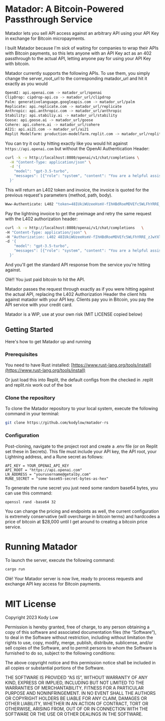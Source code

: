 # Matador: A Bitcoin-Powered Passthrough Service

Matador lets you sell API access against an arbitrary API using your API Key in exchange for Bitcoin micropayments. 

I built Matador because I'm sick of waiting for companies to wrap their APIs with Bitcoin payments, so this lets anyone with an API Key act as an 402 passthrough to the actual API, letting anyone pay for using your API Key with bitcoin.

Matador currently supports the following APIs. To use them, you simply change the server_root_url to the corresponding matador_url and hit it exactly as you would

```bash
OpenAI: api.openai.com -> matador_url/openai
ClipDrop: cipdrop-api.co -> matador_url/clipdrop
Palm: generativelanguage.googleapis.com -> matador_url/palm
Replicate: api.replicate.com -> matador_url/replicate
Anthropic: api.anthropic.com -> matador_url/anthropic
Stability: api.stabiliy.ai -> matador_url/stability
Goose: api.goose.ai -> matador_url/goose
Cohere: api.cohere.ai -> matador_url/cohere
AI21: api.ai21.com -> matador_url/ai21
Replit Modelfarm: production-modelfarm.replit.com -> matador_url/replit
```

You can try it out by hitting exactly like you would hit against `https://api.openai.com` but without the OpenAI Authentication Header:

```bash
curl -k -v http://localhost:8080/openai/v1/chat/completions \
  -H "Content-Type: application/json" \
  -d '{
    "model": "gpt-3.5-turbo",
    "messages": [{"role": "system", "content": "You are a helpful assistant."}, {"role": "user", "content": "Hello!"}]
  }'
```

This will return an L402 token and invoice, the invoice is quoted for the previous request's parameters (method, path, body).

```bash
Www-Authenticate: L402 "token=48IUkiWUzeeHsmV-fIhHBdRoeMDVEfc5WLFhYRRE_zJwYXltZW50SGFzaD04MTk1Y2YxOWJkNmQ0YTIxZTY5ZTJjYThhMmE4YTIyZGY3NjdiYTVmMzc0MmVkNmE5Njk5OTI0NWZiYTIyZjcxJnJlcXVlc3RIYXNoPWFlN2Q3ZTU0MzIzNTgzNzRmODZmNjAxZmYzYzljOTFlZTRlMWZjYjAyZTViNmU5OThkMmU1OWUzMzYzYzIwYmE, invoice=lnbc80n1pj2udc5pp5sx2u7xdad49zre579j52929z9hmk0wjlxapw665knxfyt7az9acshp56kymqtxr5es99pd82vjjnmssr2l72l379pv87d05c5pd4s2n0ysqcqzzsxqyz5vqsp50per6u35xrl3uh0ak7q0qql3mvr0ep2kr04p7d4mkgjdfnv9cw6q9qyyssqp7pvnssphg9dgh35l35jlwtpcy7lvleuqjv4u7jmczu4umnc9mukcxdq9p0n3eg4a2ezfqlux7kc47qkdp9q30cvdrkcgunr4pcnlusqh8m5e0
```

Pay the lightning invoice to get the preimage and retry the same request with the L402 authorization header:

```bash
curl -k -v http://localhost:8080/openai/v1/chat/completions   \
-H "Content-Type: application/json" \
-H "Authorization: L402 48IUkiWUzeeHsmV-fIhHBdRoeMDVEfc5WLFhYRRE_zJwYXltZW50SGFzaD04MTk1Y2YxOWJkNmQ0YTIxZTY5ZTJjYThhMmE4YTIyZGY3NjdiYTVmMzc0MmVkNmE5Njk5OTI0NWZiYTIyZjcxJnJlcXVlc3RIYXNoPWFlN2Q3ZTU0MzIzNTgzNzRmODZmNjAxZmYzYzljOTFlZTRlMWZjYjAyZTViNmU5OThkMmU1OWUzMzYzYzIwYmE:7660c22f7e59fba0bfce676f666bc0bb81286e8594028c7d4f8715b7d8e48297"  \
-d '{                            
    "model": "gpt-3.5-turbo",
    "messages": [{"role": "system", "content": "You are a helpful assistant."}, {"role": "user", "content": "Hello!"}]
  }'
```

And you'll get the standard API response from the service you're hitting against.

Olé!! You just paid bitcoin to hit the API.

Matador passes the request through exactly as if you were hitting against the actual API, replacing the L402 Authorization Header the client hits against matador with your API key. Clients pay you in Bitcoin, you pay the API service with your credit card.

Matador is a WIP, use at your own risk (MIT LICENSE copied below)

## Getting Started

Here's how to get Matador up and running

### Prerequisites

You need to have Rust installed: [https://www.rust-lang.org/tools/install](https://www.rust-lang.org/tools/install)

Or just load this into Replit, the default configs from the checked in .replit and replit.nix work out of the box

### Clone the repository

To clone the Matador repository to your local system, execute the following command in your terminal:

```bash
git clone https://github.com/kodylow/matador-rs
```

### Configuration

Post-cloning, navigate to the project root and create a .env file (or on Replit set these in Secrets). This file must include your API key, the API root, your Lightning address, and a Rune secret as follows:

```dotenv
API_KEY = YOUR_OPENAI_API_KEY
API_ROOT = "https://api.openai.com"
LN_ADDRESS = "yourusername@getalby.com"
RUNE_SECRET = "some-base65-secret-bytes-as-hex"
```

To generate the rune secret you just need some random base64 bytes, you can use this command:

```
openssl rand -base64 32
```

You can change the pricing and endpoints as well, the current configuration is extremely conservative (will overcharge in bitcoin terms) and hardcodes a price of bitcoin at $28,000 until I get around to creating a bitcoin price service.

# Running Matador

To launch the server, execute the following command:

```bash
cargo run
```

Olé! Your Matador server is now live, ready to process requests and exchange API key access for Bitcoin payments.

# MIT License

Copyright 2023 Kody Low

Permission is hereby granted, free of charge, to any person obtaining a copy of this software and associated documentation files (the “Software”), to deal in the Software without restriction, including without limitation the rights to use, copy, modify, merge, publish, distribute, sublicense, and/or sell copies of the Software, and to permit persons to whom the Software is furnished to do so, subject to the following conditions:

The above copyright notice and this permission notice shall be included in all copies or substantial portions of the Software.

THE SOFTWARE IS PROVIDED “AS IS”, WITHOUT WARRANTY OF ANY KIND, EXPRESS OR IMPLIED, INCLUDING BUT NOT LIMITED TO THE WARRANTIES OF MERCHANTABILITY, FITNESS FOR A PARTICULAR PURPOSE AND NONINFRINGEMENT. IN NO EVENT SHALL THE AUTHORS OR COPYRIGHT HOLDERS BE LIABLE FOR ANY CLAIM, DAMAGES OR OTHER LIABILITY, WHETHER IN AN ACTION OF CONTRACT, TORT OR OTHERWISE, ARISING FROM, OUT OF OR IN CONNECTION WITH THE SOFTWARE OR THE USE OR OTHER DEALINGS IN THE SOFTWARE.
